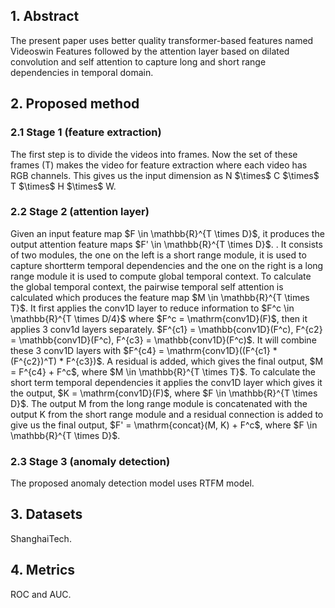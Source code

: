 <h2>1. Abstract</h2>
The present paper uses better quality transformer-based features named Videoswin Features followed by the attention layer based on dilated convolution and self attention to capture long and short range dependencies in temporal domain.
<h2>2. Proposed method</h2>
<h3>2.1 Stage 1 (feature extraction)</h3>
The first step is to divide the videos into frames. Now the set of these frames (T) makes the video for feature extraction where each video has RGB channels. This gives us the input dimension as N $\times$ C $\times$ T $\times$ H $\times$ W.
<h3>2.2 Stage 2 (attention layer)</h3>
Given an input feature map $F \in \mathbb{R}^{T \times D}$, it produces the output attention feature maps $F' \in \mathbb{R}^{T \times D}$. . It consists of two modules, the one on the left is a short range module, it is used to capture shortterm temporal dependencies and the one on the right is a long range module it is used to compute global temporal context. To calculate the global temporal context, the pairwise temporal self attention is calculated which produces the feature map $M \in \mathbb{R}^{T \times T}$. It first applies the conv1D layer to reduce information to $F^c \in \mathbb{R}^{T \times D/4}$ where $F^c = \mathrm{conv1D}(F)$, then it applies 3 conv1d layers separately. $F^{c1} = \mathbb{conv1D}(F^c), F^{c2} = \mathbb{conv1D}(F^c), F^{c3} = \mathbb{conv1D}(F^c)$. It will combine these 3 conv1D layers with $F^{c4} = \mathrm{conv1D}((F^{c1} * (F^{c2})^T) * F^{c3})$. A residual is added, which gives the final output, $M = F^{c4} + F^c$, where $M \in \mathbb{R}^{T \times T}$. To calculate the short term temporal dependencies it applies the conv1D layer which gives it the output, $K = \mathrm{conv1D}(F)$, where $F \in \mathbb{R}^{T \times D}$. The output M from the long range module is concatenated with the output K from the short range module and a residual connection is added to give us the final output, $F' = \mathrm{concat}(M, K) + F^c$, where $F \in \mathbb{R}^{T \times D}$.
<h3>2.3 Stage 3 (anomaly detection)</h3>
The proposed anomaly detection model uses RTFM model.
<h2>3. Datasets</h2>
ShanghaiTech.
<h2>4. Metrics</h2>
ROC and AUC.
